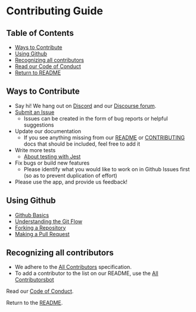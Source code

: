 # Contributing Guide

## Table of Contents

* [Ways to Contribute](#ways-to-contribute)
* [Using Github](#using-github)
* [Recognizing all contributors](#recognizing-all-contributors)
* [Read our Code of Conduct](CODE-OF-CONDUCT.md)
* [Return to README](README.md)

## Ways to Contribute

* Say hi! We hang out on [Discord](https://discord.gg/KxC96yY) and our [Discourse forum](https://discourse.wobbly.app/).
* [Submit an Issue](https://github.com/Wobbly-app/wobbly-frontend/issues)
  * Issues can be created in the form of bug reports or helpful suggestions
* Update our documentation
  * If you see anything missing from our [README](README.md) or [CONTRIBUTING](CONTRIBUTING.md) docs that should be included, feel free to add it
* Write more tests
  * [About testing with Jest](https://facebook.github.io/jest/)
* Fix bugs or build new features
  * Please identify what you would like to work on in Github Issues first (so as to prevent duplication of effort)
* Please use the app, and provide us feedback!

## Using Github

* [Github Basics](https://guides.github.com/activities/hello-world/)
* [Understanding the Git Flow](https://guides.github.com/introduction/flow/)
* [Forking a Repository](https://guides.github.com/activities/forking/)
* [Making a Pull Request](https://yangsu.github.io/pull-request-tutorial/)

## Recognizing all contributors
* We adhere to the [All Contributors](https://allcontributors.org/) specification.
* To add a contributor to the list on our README, use the [All Contributorsbot](https://allcontributors.org/docs/en/bot/usage)

Read our [Code of Conduct](CODE-OF-CONDUCT.md).

Return to the [README](README.md).
